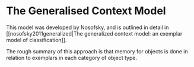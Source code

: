 # The Generalised Context Model

This model was developed by Nosofsky, and is outlined in detail in [[nosofsky2011generalized|The generalized context model: an exemplar model of classification]].

The rough summary of this approach is that memory for objects is done in relation to exemplars in each category of object type.